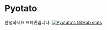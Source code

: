 # Pyotato

안녕하세요 표혜민입니다.
[![Pyotato's GitHub stats](https://github-readme-stats.vercel.app/api?username=pyotato)](https://github.com/pyotato/github-readme-stats)